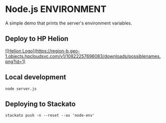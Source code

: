 # Node.js ENVIRONMENT

A simple demo that prints the server's environment variables.

## Deploy to HP Helion
<!--<a href="http://localhost:3000/?repoUrl=https://github.com/Phanatic/node-env">
![Helion  Logo](https://region-b.geo-1.objects.hpcloudsvc.com/v1/10822257696083/downloads/button.png?id=1)
</a>-->

<a href="http://localhost:3000/?repoUrl=https://github.com/Phanatic/node-env">
![Helion  Logo](https://region-b.geo-1.objects.hpcloudsvc.com/v1/10822257696083/downloads/possiblenames.png?id=1)
</a>


## Local development

    node server.js

## Deploying to Stackato

    stackato push -n --reset --as 'node-env'
    
    

